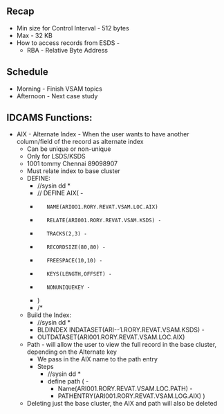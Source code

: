 ## Recap
- Min size for Control Interval - 512 bytes
- Max - 32 KB
- How to access records from ESDS - 
    - RBA - Relative Byte Address

## Schedule
- Morning - Finish VSAM topics
- Afternoon - Next case study


## IDCAMS Functions:
- AIX - Alternate Index - When the user wants to have another column/field of the record as alternate index
    - Can be unique or non-unique
    - Only for LSDS/KSDS
    - 1001 tommy Chennai 89098907
    - Must relate index to base cluster
    - DEFINE:
        - //sysin    dd *
        - //   DEFINE AIX( -
        -        NAME(ARIOO1.RORY.REVAT.VSAM.LOC.AIX)
        -        RELATE(ARI001.RORY.REVAT.VSAM.KSDS) -
        -        TRACKS(2,3) -
        -        RECORDSIZE(80,80) -
        -        FREESPACE(10,10) -
        -        KEYS(LENGTH,OFFSET) -
        -        NONUNIQUEKEY -
        - )
        - /*
    - Build the Index:
        - //sysin    dd *
        -    BLDINDEX INDATASET(ARI--1.RORY.REVAT.VSAM.KSDS) -
        -    OUTDATASET(ARI001.RORY.REVAT.VSAM.LOC.AIX)
    - Path - will allow the user to view the full record in the base cluster, depending on the Alternate key
        - We pass in the AIX name to the path entry
        - Steps
            - //sysin dd *
            - define path ( -
                - Name(ARI001.RORY.REVAT.VSAM.LOC.PATH) -
                - PATHENTRY(ARI001.RORY.REVAT.VSAM.LOG.AIX)
            )
    - Deleting just the base cluster, the AIX and path will also be deleted